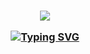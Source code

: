 
<h3 align="center"><img src="https://readme-typing-svg.herokuapp.com?color=%233B3838&size=25&center=true&vCenter=true&width=600&height=50&lines=Hi+👋,+I'm+Farhad+Hossain" />

  
  [![Typing SVG](https://readme-typing-svg.herokuapp.com/?lines=I+am+Musfiqur+Rahman+Foysal;I+am+a+Full+Stack+Software+QA+Engineer)](/)
  
  
  <!--
**farhadcse38/farhadcse38** is a ✨ _special_ ✨ repository because its `README.md` (this file) appears on your GitHub profile.

Here are some ideas to get you started:

- 🔭 I’m currently working on ...
- 🌱 I’m currently learning ...
- 👯 I’m looking to collaborate on ...
- 🤔 I’m looking for help with ...
- 💬 Ask me about ...
- 📫 How to reach me: ...
- 😄 Pronouns: ...
- ⚡ Fun fact: ...
-->
